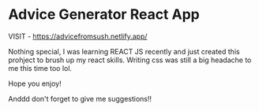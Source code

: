 # Advice Generator React App

VISIT - https://advicefromsush.netlify.app/

Nothing special, I was learning REACT JS recently and just created this prohject to brush up my react skills. Writing css was still a big headache to me this time too lol.

Hope you enjoy!

Anddd don't forget to give me suggestions!!